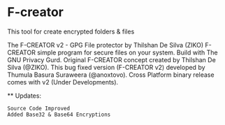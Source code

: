 # F-creator

This tool for create encrypted folders &amp; files

The F-CREATOR v2 - GPG File protector by Thilshan De Silva (ZIKO)
F-CREATOR simple program for secure files on your system. Build with The GNU Privacy Gurd.
Original  F-CREATOR  concept created  by Thilshan De Silva (@ZIKO). This bug fixed version
(F-CREATOR v2) developed  by Thumula Basura Suraweera (@anoxtovo).  Cross  Platform binary
release comes with v2 (Under Developments).

** Updates:

    Source Code Improved
    Added Base32 & Base64 Encryptions
